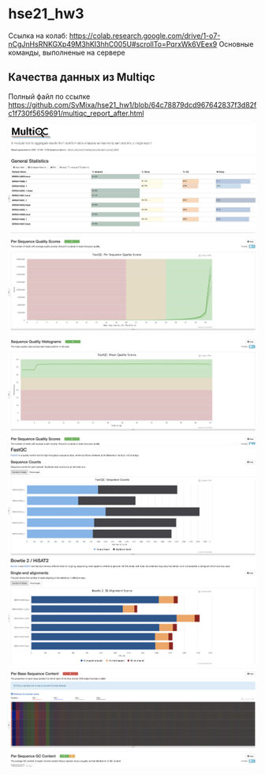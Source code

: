 # hse21_hw3

Ссылка на колаб: https://colab.research.google.com/drive/1-o7-nCgJnHsRNKGXp49M3hKI3hhC005U#scrollTo=PqrxWk6VEex9
Основные команды, выполненые на сервере

## Качества данных из Multiqc
Полный файл по ссылке https://github.com/SvMixa/hse21_hw1/blob/64c78879dcd967642837f3d82fc1f730f5659691/multiqc_report_after.html

![](img/picc00001.png)
![](img/picc00002.png)
![](img/picc00003.png)
![](img/picc00004.png)
![](img/picc00005.png)
![](img/picc00006.png)
